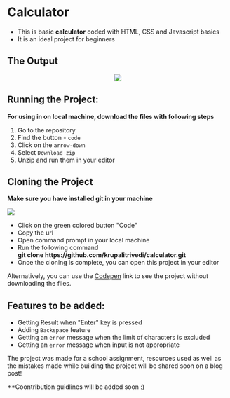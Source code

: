 # Calculator

- This is basic **calculator** coded with HTML, CSS and Javascript basics
- It is an ideal project for beginners 

<h2>The Output</h2> 

<p align="center">


<img src="https://user-images.githubusercontent.com/99717469/187997836-b67f6ef7-5d0d-476f-9a18-9f610bfbbd87.png">

<p>


## Running the Project:
**For using in on local machine, download the files with following steps**
 1. Go to the repository
 2. Find the button - `code`
 3. Click on the `arrow-down`
 4. Select `Download zip`
 5. Unzip and run them in your editor
 
 ## Cloning the Project
 **Make sure you have installed git in your machine**
 
  <img src='https://www.tutorialexample.com/wp-content/uploads/2021/07/clone-a-project-source-code-using-gitlab.png'>
 <ul>
  <li>Click on the green colored button "Code" </li>
<li>Copy the url</>
 <li>Open command prompt in your local machine</li>
 <li>Run the following command <br>
<b> git clone https://github.com/krupalitrivedi/calculator.git</b></li>
  <li>Once the cloning is complete, you can open this project in your editor</li>
  </ul>
 
  
Alternatively, you can use the [Codepen](https://codepen.io/krupalitrivedi/pen/Yzamwjz) link to see the project without downloading the files.

## Features to be added:
- Getting Result when "Enter" key is pressed
- Adding `Backspace` feature
- Getting an `error` message when the limit of characters is excluded
- Getting an `error` message when input is not appropriate

The project was made for a school assignment, resources used as well as the mistakes made while building the project will be shared soon on a blog post!

**Coontribution guidlines will be added soon :)
